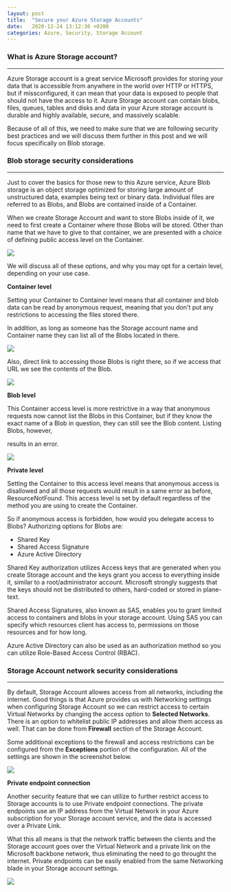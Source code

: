 ```yaml
---
layout: post
title:  "Secure your Azure Storage Accounts"
date:   2020-12-24 13:12:36 +0200
categories: Azure, Security, Storage Account
---
```


### What is Azure Storage account?
__________________________________


Azure Storage account is a great service Microsoft provides for storing your data that is accessible from anywhere in the world over HTTP or HTTPS, but if missconfigured, it can mean that your data is exposed to people that should not have the access to it.
Azure Storage account can contain blobs, files, queues, tables and disks and data in your Azure storage account is durable and highly available, secure, and massively scalable.

Because of all of this, we need to make sure that we are following security best practices and we will discuss them further in this post and we will focus specifically on Blob storage.

### Blob storage security considerations
________________________________________


Just to cover the basics for those new to this Azure service, Azure Blob storage is an object storage optimized for storing large amount of unstructured data, examples being text or binary data.
Individual files are referred to as Blobs, and Blobs are contained inside of a Container.

When we create Storage Account and want to store Blobs inside of it, we need to first create a Container where those Blobs will be stored.
Other than name that we have to give to that container, we are presented with a choice of defining public access level on the Container.

<img src="https://infrasecurity.xyz/media/containeraccesslevel.PNG" style="display: block; margin: auto;" />

We will discuss all of these options, and why you may opt for a certain level, depending on your use case.

**Container level**

Setting your Container to Container level means that all container and blob data can be read by anonymous request, meaning that you don't put any restrictions to accessing the files stored there.

In addition, as long as someone has the Storage account name and Container name they can list all of the Blobs located in there.

<img src="https://infrasecurity.xyz/media/blobenum.PNG" style="display: block; margin: auto;" />

Also, direct link to accessing those Blobs is right there, so if we access that URL we see the contents of the Blob.

<img src="https://infrasecurity.xyz/media/publicdocument.PNG" style="display: block; margin: auto;" />

**Blob level**

This Container access level is more restrictive in a way that anonymous requests now cannot list the Blobs in this Container, but if they know the exact name of a Blob in question, they can still see the Blob content. Listing Blobs, however,

 results in an error.

<img src="https://infrasecurity.xyz/media/enumerror.PNG" style="display: block; margin: auto;" />

**Private level**

Setting the Container to this access level means that anonymous access is disallowed and all those requests would result in a same error as before, ResourceNotFound. This access level is set by default regardless of the method you are using to create the Container.

So if anonymous access is forbidden, how would you delegate access to Blobs? Authorizing options for Blobs are:

* Shared Key
* Shared Access Signature
* Azure Active Directory

Shared Key authorization utilizes Access keys that are generated when you create Storage account and the keys grant you access to everything inside it, similar to a root/administrator account.
Microsoft strongly suggests that the keys should not be distributed to others, hard-coded or stored in plane-text.

Shared Access Signatures, also known as SAS, enables you to grant limited access to containers and blobs in your storage account. Using SAS you can specify which resources client has access to, permissions on those resources and for how long.

Azure Active Directory can also be used as an authorization method so you can utilize Role-Based Access Control (RBAC).

### Storage Account network security considerations
___________________________________________________


By default, Storage Account allowes access from all networks, including the internet. Good things is that Azure provides us with Networking settings when configuring Storage Account so we can restrict access to certain Virtual Networks by changing the access option to **Selected Networks**. There is an option to whitelist public IP addresses and allow them access as well. That can be done from **Firewall** section of the Storage Account.

Some additional exceptions to the firewall and access restrictions can be configured from the **Exceptions** portion of the configuration. All of the settings are shown in the screenshot below.

<img src="https://infrasecurity.xyz/media/storagenetworking.PNG" style="display: block; margin: auto;" />

**Private endpoint connection**

Another security feature that we can utilize to further restrict access to Storage accounts is to use Private endpoint connections.
The private endpoints use an IP address from the Virtual Network in your Azure subscription for your Storage account service, and the data is accessed over a Private Link.

What this all means is that the network traffic between the clients and the Storage account goes over the Virtual Network and a private link on the Microsoft backbone network, thus eliminating the need to go throught the internet. Private endpoints can be easily enabled from the same Networking blade in your Storage account settings.

<img src="https://infrasecurity.xyz/media/privateendpoint.PNG" style="display: block; margin: auto;" />

